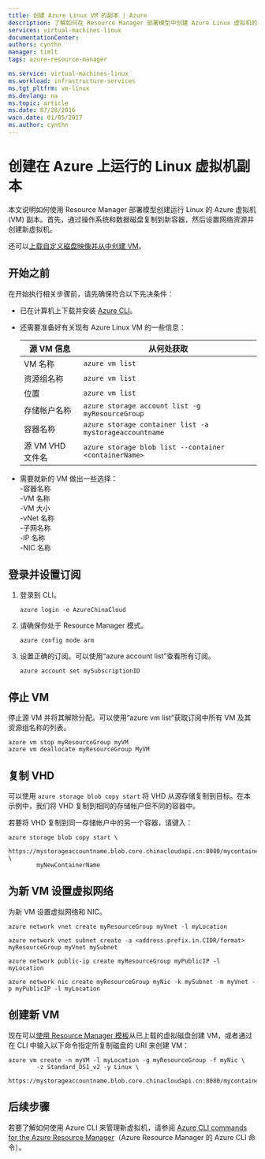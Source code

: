 ```yaml
---
title: 创建 Azure Linux VM 的副本 | Azure
description: 了解如何在 Resource Manager 部署模型中创建 Azure Linux 虚拟机的副本
services: virtual-machines-linux
documentationCenter: 
authors: cynthn
manager: timlt
tags: azure-resource-manager

ms.service: virtual-machines-linux
ms.workload: infrastructure-services
ms.tgt_pltfrm: vm-linux
ms.devlang: na
ms.topic: article
ms.date: 07/28/2016
wacn.date: 01/05/2017
ms.author: cynthn
---
```


# 创建在 Azure 上运行的 Linux 虚拟机副本

本文说明如何使用 Resource Manager 部署模型创建运行 Linux 的 Azure 虚拟机 (VM) 副本。首先，通过操作系统和数据磁盘复制到新容器，然后设置网络资源并创建新虚拟机。

还可以[上载自定义磁盘映像并从中创建 VM](./virtual-machines-linux-upload-vhd.md)。

## 开始之前

在开始执行相关步骤前，请先确保符合以下先决条件：

- 已在计算机上下载并安装 [Azure CLI](../xplat-cli-install.md)。

- 还需要准备好有关现有 Azure Linux VM 的一些信息：

    | 源 VM 信息 | 从何处获取 |
    |------------|-----------------|
    | VM 名称 | `azure vm list` |
    | 资源组名称 | `azure vm list` |
    | 位置 | `azure vm list` |
    | 存储帐户名称 | `azure storage account list -g myResourceGroup` |
    | 容器名称 | `azure storage container list -a mystorageaccountname` |
    | 源 VM VHD 文件名 | `azure storage blob list --container <containerName>` |

- 需要就新的 VM 做出一些选择：
     <br> -容器名称 
     <br> -VM 名称 
     <br> -VM 大小 
     <br> -vNet 名称 
     <br> -子网名称 
     <br> -IP 名称 
     <br> -NIC 名称

## 登录并设置订阅

1. 登录到 CLI。

    ```
    azure login -e AzureChinaCloud
    ```

2. 请确保你处于 Resource Manager 模式。

    ```
    azure config mode arm
    ```

3. 设置正确的订阅。可以使用“azure account list”查看所有订阅。

    ```
    azure account set mySubscriptionID
    ```

## 停止 VM 

停止源 VM 并将其解除分配。可以使用“azure vm list”获取订阅中所有 VM 及其资源组名称的列表。

```
azure vm stop myResourceGroup myVM
azure vm deallocate myResourceGroup MyVM
```

## 复制 VHD

可以使用 `azure storage blob copy start` 将 VHD 从源存储复制到目标。在本示例中，我们将 VHD 复制到相同的存储帐户但不同的容器中。

若要将 VHD 复制到同一存储帐户中的另一个容器，请键入：

```
azure storage blob copy start \
        https://mystorageaccountname.blob.core.chinacloudapi.cn:8080/mycontainername/myVHD.vhd \
        myNewContainerName
```

## 为新 VM 设置虚拟网络

为新 VM 设置虚拟网络和 NIC。

```
azure network vnet create myResourceGroup myVnet -l myLocation

azure network vnet subnet create -a <address.prefix.in.CIDR/format> myResourceGroup myVnet mySubnet

azure network public-ip create myResourceGroup myPublicIP -l myLocation

azure network nic create myResourceGroup myNic -k mySubnet -m myVnet -p myPublicIP -l myLocation
```

## 创建新 VM 

现在可以[使用 Resource Manager 模板](https://github.com/Azure/azure-quickstart-templates/tree/master/201-vm-specialized-vhd)从已上载的虚拟磁盘创建 VM，或者通过在 CLI 中输入以下命令指定所复制磁盘的 URI 来创建 VM：

```
azure vm create -n myVM -l myLocation -g myResourceGroup -f myNic \
        -z Standard_DS1_v2 -y Linux \
        https://mystorageaccountname.blob.core.chinacloudapi.cn:8080/mycontainername/myVHD.vhd 
```

## 后续步骤

若要了解如何使用 Azure CLI 来管理新虚拟机，请参阅 [Azure CLI commands for the Azure Resource Manager](./azure-cli-arm-commands.md)（Azure Resource Manager 的 Azure CLI 命令）。

<!---HONumber=Mooncake_0829_2016-->